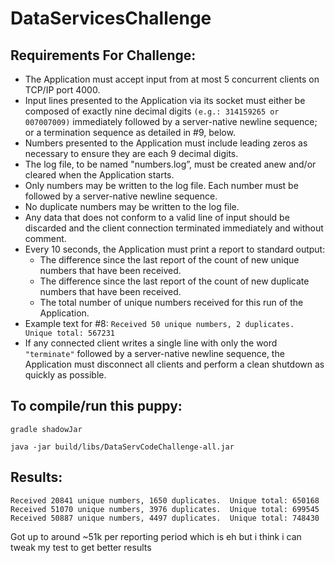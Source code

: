 # DataServicesChallenge

## Requirements For Challenge:

* The Application must accept input from at most 5 concurrent clients on TCP/IP port 4000.
* Input lines presented to the Application via its socket must either be composed of exactly nine decimal digits `(e.g.: 314159265 or  007007009)` immediately followed by a server-native newline sequence; or a termination sequence as detailed in #9, below.
* Numbers presented to the Application must include leading zeros as necessary to ensure they are each 9 decimal digits.
* The log file, to be named "numbers.log”, must be created anew and/or cleared when the Application starts.
* Only numbers may be written to the log file. Each number must be followed by a server-native newline sequence.
* No duplicate numbers may be written to the log file.
* Any data that does not conform to a valid line of input should be discarded and the client connection terminated immediately and without   comment.
* Every 10 seconds, the Application must print a report to standard output:
  * The difference since the last report of the count of new unique numbers that have been received.
  * The difference since the last report of the count of new duplicate numbers that have been received.
  * The total number of unique numbers received for this run of the Application.
* Example text for #8: `Received 50 unique numbers, 2 duplicates. Unique total: 567231`
* If any connected client writes a single line with only the word `"terminate"` followed by a server-native newline sequence, the   Application must disconnect all clients and perform a clean shutdown as quickly as possible.

## To compile/run this puppy:

`gradle shadowJar`

`java -jar build/libs/DataServCodeChallenge-all.jar`

## Results:
```
Received 20841 unique numbers, 1650 duplicates.  Unique total: 650168
Received 51070 unique numbers, 3976 duplicates.  Unique total: 699545
Received 50887 unique numbers, 4497 duplicates.  Unique total: 748430
```
Got up to around ~51k per reporting period which is eh but i think i can tweak my test to get better results 
